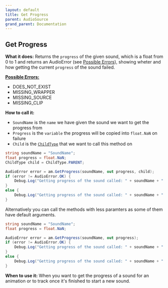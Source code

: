 ```yaml
---
layout: default
title: Get Progress
parent: AudioSource
grand_parent: Documentation
---
```


## Get Progress
**What it does:**
Returns the ```progress``` of the given sound, which is a float from 0 to 1 and returns an AudioError (see [Possible Errors](https://mathewhdyt.github.io/Unity-Audio-Manager/docs/documentation/index/#possible-errors)), showing wheter and how getting the current ```progress``` of the sound failed.

[**Possible Errors:**](https://mathewhdyt.github.io/Unity-Audio-Manager/docs/documentation/index/#possible-errors)
- DOES_NOT_EXIST
- MISSING_WRAPPER
- MISSING_SOURCE
- MISSING_CLIP

**How to call it:**
- ```SoundName``` is the ```name``` we have given the sound we want to get the progress from
- ```Progress``` is the ```variable``` the progress will be copied into ```float.NaN``` on failure
- ```Child``` is the [```ChildType```](https://mathewhdyt.github.io/Unity-Audio-Manager/docs/documentation/index/#possible-children) that we want to call this method on

```csharp
string soundName = "SoundName";
float progress = float.NaN;
ChildType child = ChildType.PARENT;

AudioError error = am.GetProgress(soundName, out progress, child);
if (error != AudioError.OK) {
    Debug.Log("Getting progress of the sound called: " + soundName + " failed with error id: " + error);
}
else {
    Debug.Log("Getting progress of the sound called: " + soundName + " with the progress being: " + (progress * 100).ToString("0.00") + "% succesfull");
}
```

Alternatively you can call the methods with less paramters as some of them have default arguments.

```csharp
string soundName = "SoundName";
float progress = float.NaN;

AudioError error = am.GetProgress(soundName, out progress);
if (error != AudioError.OK) {
    Debug.Log("Getting progress of the sound called: " + soundName + " failed with error id: " + error);
}
else {
    Debug.Log("Getting progress of the sound called: " + soundName + " with the progress being: " + (progress * 100).ToString("0.00") + "% succesfull");
}
```

**When to use it:**
When you want to get the progress of a sound for an animation or to track once it's finished to start a new sound.
